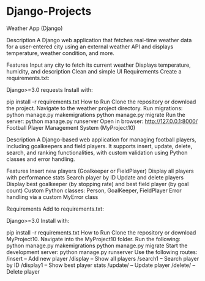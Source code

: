 # Django-Projects
Weather App (Django)

Description
A Django web application that fetches real-time weather data for a user-entered city using an external weather API and displays temperature, weather condition, and more.

Features
Input any city to fetch its current weather
Displays temperature, humidity, and description
Clean and simple UI
Requirements
Create a requirements.txt:

Django>=3.0
requests
Install with:

pip install -r requirements.txt
How to Run
Clone the repository or download the project.
Navigate to the weather project directory.
Run migrations:
python manage.py makemigrations
python manage.py migrate
Run the server:
python manage.py runserver
Open in browser: http://127.0.0.1:8000/
Football Player Management System (MyProject10)

Description
A Django-based web application for managing football players, including goalkeepers and field players. It supports insert, update, delete, search, and ranking functionalities, with custom validation using Python classes and error handling.

Features
Insert new players (Goalkeeper or FieldPlayer)
Display all players with performance stats
Search player by ID
Update and delete players
Display best goalkeeper (by stopping rate) and best field player (by goal count)
Custom Python classes: Person, GoalKeeper, FieldPlayer
Error handling via a custom MyError class

Requirements
Add to requirements.txt:

Django>=3.0
Install with:

pip install -r requirements.txt
How to Run
Clone the repository or download MyProject10.
Navigate into the MyProject10 folder.
Run the following:
python manage.py makemigrations
python manage.py migrate
Start the development server:
python manage.py runserver
Use the following routes:
/insert – Add new player
/display – Show all players
/search1 – Search player by ID
/display1 – Show best player stats
/update/<id> – Update player
/delete/<id> – Delete player
